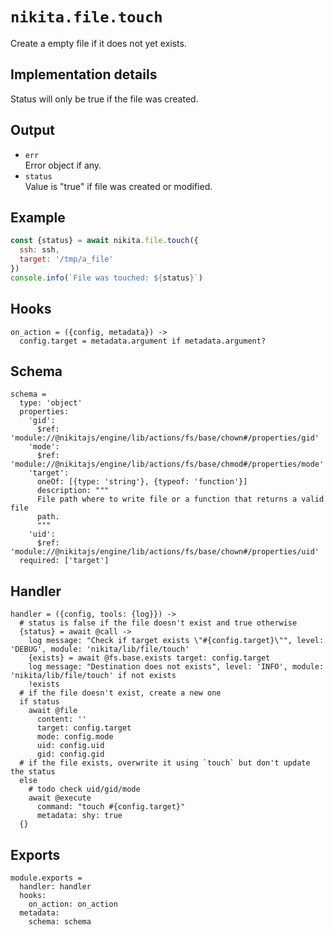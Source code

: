 
# `nikita.file.touch`

Create a empty file if it does not yet exists.

## Implementation details

Status will only be true if the file was created.

## Output

* `err`   
  Error object if any.   
* `status`   
  Value is "true" if file was created or modified.   

## Example

```js
const {status} = await nikita.file.touch({
  ssh: ssh,
  target: '/tmp/a_file'
})
console.info(`File was touched: ${status}`)
```

## Hooks

    on_action = ({config, metadata}) ->
      config.target = metadata.argument if metadata.argument?

## Schema

    schema =
      type: 'object'
      properties:
        'gid':
          $ref: 'module://@nikitajs/engine/lib/actions/fs/base/chown#/properties/gid'
        'mode':
          $ref: 'module://@nikitajs/engine/lib/actions/fs/base/chmod#/properties/mode'
        'target':
          oneOf: [{type: 'string'}, {typeof: 'function'}]
          description: """
          File path where to write file or a function that returns a valid file
          path.
          """
        'uid':
          $ref: 'module://@nikitajs/engine/lib/actions/fs/base/chown#/properties/uid'
      required: ['target']

## Handler

    handler = ({config, tools: {log}}) ->
      # status is false if the file doesn't exist and true otherwise
      {status} = await @call ->
        log message: "Check if target exists \"#{config.target}\"", level: 'DEBUG', module: 'nikita/lib/file/touch'
        {exists} = await @fs.base.exists target: config.target
        log message: "Destination does not exists", level: 'INFO', module: 'nikita/lib/file/touch' if not exists
        !exists
      # if the file doesn't exist, create a new one
      if status
        await @file
          content: ''
          target: config.target
          mode: config.mode
          uid: config.uid
          gid: config.gid
      # if the file exists, overwrite it using `touch` but don't update the status
      else
        # todo check uid/gid/mode
        await @execute
          command: "touch #{config.target}"
          metadata: shy: true
      {}

## Exports

    module.exports =
      handler: handler
      hooks:
        on_action: on_action
      metadata:
        schema: schema
